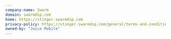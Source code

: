 ```yaml
---
company-name: Swarm
domain: swarmdsp.com
home: https://stinger.swarmdsp.com
privacy-policy: https://stinger.swarmdsp.com/general/terms-and-conditions/
owned-by: "Juice Mobile"
---
```




